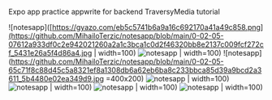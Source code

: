 Expo app practice
appwrite for backend
TraversyMedia tutorial

![notesapp]([https://gyazo.com/eb5c5741b6a9a16c692170a41a49c858.png](https://github.com/MihailoTerzic/notesapp/blob/main/0-02-05-07612a933df0c2e942021260a2a1c3bca1c0d2f46320bb8e2137c009fcf272cf_5431e26a5f4d86a4.jpg | width=100)
![notesapp](https://github.com/MihailoTerzic/notesapp/blob/main/0-02-05-1f1b731b29fffa268ad268a0173b70d12c6314c38fc5aeb4fcad168db266071b_cbd04dc8219a63ba.jpg) | width=100)
![notesapp](https://github.com/MihailoTerzic/notesapp/blob/main/0-02-05-65c71f8c88d45c5a8321ef8a1308db6a62eb6ba8c233bbca85d39a9bcd2a3611_5b4480e02ea349d9.jpg =400x200)
![notesapp](https://github.com/MihailoTerzic/notesapp/blob/main/0-02-05-777d152d689d17f51822191866d24e642f6adcdd98381d859bef1f7074773659_895d6e5751f3e143.jpg) | width=100)
![notesapp](https://github.com/MihailoTerzic/notesapp/blob/main/0-02-05-dc611873b38ad28abc7b75b0633888ab27b616c65e9fde0d95ab80147086e7c7_b6219a74225dd348.jpg) | width=100)
![notesapp](https://github.com/MihailoTerzic/notesapp/blob/main/0-02-05-e96fe6f6d0876eb6fe99e7461642895174e3e89ee9d844050ef113d3e74be16b_2f7fee2cd32d55b1.jpg) | width=100)
![notesapp](https://github.com/MihailoTerzic/notesapp/blob/main/0-02-05-f602a1ff910702191c915814e4a006c3b409e5968f9d26f2d4b88a563ca25a41_bd7016f557a9efe.jpg) | width=100)
